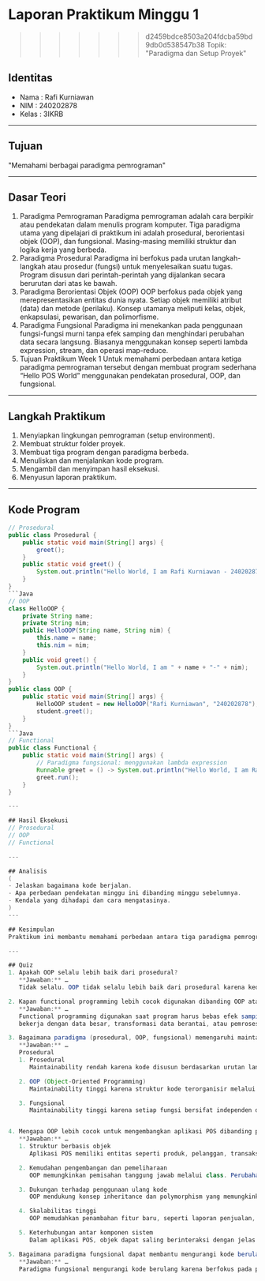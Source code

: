 # Laporan Praktikum Minggu 1
>>>>>>> d2459bdce8503a204fdcba59bd9db0d538547b38
Topik: "Paradigma dan Setup Proyek"

## Identitas
- Nama  : Rafi Kurniawan
- NIM   : 240202878
- Kelas : 3IKRB

---

## Tujuan
"Memahami berbagai paradigma pemrograman"

---

## Dasar Teori  
1. Paradigma Pemrograman Paradigma pemrograman adalah cara berpikir atau pendekatan dalam menulis program komputer. Tiga paradigma utama yang dipelajari di praktikum ini adalah prosedural, berorientasi objek (OOP), dan fungsional. Masing-masing memiliki struktur dan logika kerja yang berbeda.
2. Paradigma Prosedural Paradigma ini berfokus pada urutan langkah-langkah atau prosedur (fungsi) untuk menyelesaikan suatu tugas. Program disusun dari perintah-perintah yang dijalankan secara berurutan dari atas ke bawah.
3. Paradigma Berorientasi Objek (OOP) OOP berfokus pada objek yang merepresentasikan entitas dunia nyata. Setiap objek memiliki atribut (data) dan metode (perilaku). Konsep utamanya meliputi kelas, objek, enkapsulasi, pewarisan, dan polimorfisme.
4. Paradigma Fungsional Paradigma ini menekankan pada penggunaan fungsi-fungsi murni tanpa efek samping dan menghindari perubahan data secara langsung. Biasanya menggunakan konsep seperti lambda expression, stream, dan operasi map-reduce.
5. Tujuan Praktikum Week 1 Untuk memahami perbedaan antara ketiga paradigma pemrograman tersebut dengan membuat program sederhana “Hello POS World” menggunakan pendekatan prosedural, OOP, dan fungsional.

---

## Langkah Praktikum
1. Menyiapkan lingkungan pemrograman (setup environment).
2. Membuat struktur folder proyek.
3. Membuat tiga program dengan paradigma berbeda.
4. Menuliskan dan menjalankan kode program.
5. Mengambil dan menyimpan hasil eksekusi.
6. Menyusun laporan praktikum.

---

## Kode Program
```Java
// Prosedural
public class Prosedural {
    public static void main(String[] args) {
        greet();
    }
    public static void greet() {
        System.out.println("Hello World, I am Rafi Kurniawan - 240202878");
    }
}
```Java
// OOP
class HelloOOP {
    private String name;
    private String nim;
    public HelloOOP(String name, String nim) {
        this.name = name;
        this.nim = nim;
    }
    public void greet() {
        System.out.println("Hello World, I am " + name + "-" + nim);
    }
}
public class OOP {
    public static void main(String[] args) {
        HelloOOP student = new HelloOOP("Rafi Kurniawan", "240202878");
        student.greet();
    }
}
```Java
// Functional
public class Functional {
    public static void main(String[] args) {
        // Paradigma fungsional: menggunakan lambda expression
        Runnable greet = () -> System.out.println("Hello World, I am Rafi Kurniawan - 240202878");
        greet.run();
    }
}

---

## Hasil Eksekusi
// Prosedural
// OOP
// Functional

---

## Analisis
(
- Jelaskan bagaimana kode berjalan.  
- Apa perbedaan pendekatan minggu ini dibanding minggu sebelumnya.  
- Kendala yang dihadapi dan cara mengatasinya.  
)
---

## Kesimpulan
Praktikum ini membantu memahami perbedaan antara tiga paradigma pemrograman — yaitu prosedural, berorientasi objek (OOP), dan fungsional.

---

## Quiz
1. Apakah OOP selalu lebih baik dari prosedural?  
   **Jawaban:** …  
   Tidak selalu. OOP tidak selalu lebih baik dari prosedural karena keduanya digunakan untuk kebutuhan yang berbeda.

2. Kapan functional programming lebih cocok digunakan dibanding OOP atau prosedural?  
   **Jawaban:** …  
   Functional programming digunakan saat program harus bebas efek samping (pure function), mudah diuji, dan mudah dijalankan secara paralel. Paradigma ini lebih efisien ketika
   bekerja dengan data besar, transformasi data berantai, atau pemrosesan paralel karena setiap fungsi berdiri sendiri tanpa mengubah keadaan global.  

3. Bagaimana paradigma (prosedural, OOP, fungsional) memengaruhi maintainability dan scalability aplikasi? 
   **Jawaban:** …  
   Prosedural
   1. Prosedural
      Maintainability rendah karena kode disusun berdasarkan urutan langkah dan sering bergantung pada variabel global. Saat program tumbuh besar, perubahan satu bagian dapat memengaruhi bagian lain. Scalability juga rendah karena sulit menambah fitur tanpa mengubah struktur utama.

   2. OOP (Object-Oriented Programming)
      Maintainability tinggi karena struktur kode terorganisir melalui class dan objek. Setiap bagian memiliki tanggung jawab jelas, sehingga perubahan dapat dilakukan tanpa memengaruhi keseluruhan sistem. Scalability juga tinggi karena konsep inheritance dan polymorphism memungkinkan penambahan fitur baru tanpa mengubah kode lama.

   3. Fungsional
      Maintainability tinggi karena setiap fungsi bersifat independen dan tidak memiliki efek samping. Perubahan satu fungsi tidak memengaruhi fungsi lain. Scalability juga tinggi karena paradigma ini mendukung pemrosesan paralel dan komposisi fungsi yang efisien, sehingga mudah diperluas untuk menangani beban data yang lebih besar.


4. Mengapa OOP lebih cocok untuk mengembangkan aplikasi POS dibanding prosedural?
   **Jawaban:** …  
   1. Struktur berbasis objek
      Aplikasi POS memiliki entitas seperti produk, pelanggan, transaksi, dan kasir. Dalam OOP, setiap entitas dapat dibuat sebagai objek dengan atribut dan perilaku sendiri, sehingga kode lebih terorganisir.

   2. Kemudahan pengembangan dan pemeliharaan
      OOP memungkinkan pemisahan tanggung jawab melalui class. Perubahan pada satu class tidak memengaruhi class lain, sehingga sistem mudah diperbarui atau diperluas tanpa mengubah keseluruhan program.

   3. Dukungan terhadap penggunaan ulang kode
      OOP mendukung konsep inheritance dan polymorphism yang memungkinkan penggunaan ulang kode. Misalnya, class produk dapat diturunkan menjadi produk makanan, minuman, atau pakaian tanpa menulis ulang logika utama.

   4. Skalabilitas tinggi
      OOP memudahkan penambahan fitur baru, seperti laporan penjualan, sistem diskon, atau integrasi pembayaran digital, tanpa mengganggu struktur program yang sudah ada.

   5. Keterhubungan antar komponen sistem
      Dalam aplikasi POS, objek dapat saling berinteraksi dengan jelas. Misalnya, objek transaksi dapat berhubungan dengan objek produk dan pelanggan secara teratur, sehingga sistem lebih konsisten dan mudah dipahami.

5. Bagaimana paradigma fungsional dapat membantu mengurangi kode berulang (boilerplate code)?
   **Jawaban:** …  
   Paradigma fungsional mengurangi kode berulang karena berfokus pada penggunaan fungsi murni, komposisi fungsi, dan ekspresi deklaratif untuk menggantikan pola kode yang berulang.

